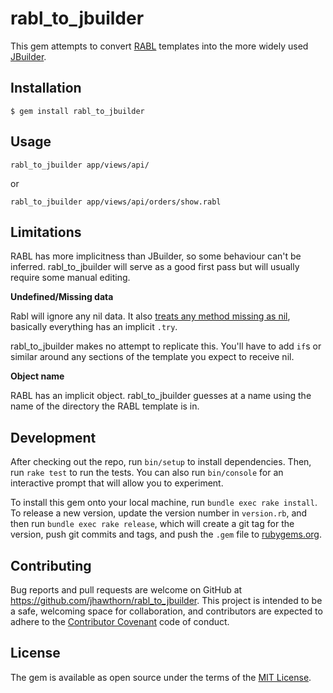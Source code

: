 # rabl_to_jbuilder

This gem attempts to convert [RABL](https://github.com/nesquena/rabl) templates into the more widely used [JBuilder](https://github.com/rails/jbuilder).

## Installation

    $ gem install rabl_to_jbuilder

## Usage

```
rabl_to_jbuilder app/views/api/
```

or

```
rabl_to_jbuilder app/views/api/orders/show.rabl
```

## Limitations

RABL has more implicitness than JBuilder, so some behaviour can't be inferred.
rabl_to_jbuilder will serve as a good first pass but will usually require some manual editing.

**Undefined/Missing data**

Rabl will ignore any nil data.
It also [treats any method missing as nil](https://github.com/nesquena/rabl/blob/c4a69f883629887d24544c8caf3519bf92b16064/lib/rabl/helpers.rb#L17), basically everything has an implicit `.try`.

rabl_to_jbuilder makes no attempt to replicate this. You'll have to add `if`s or similar around any sections of the template you expect to receive nil.

**Object name**

RABL has an implicit object. rabl_to_jbuilder guesses at a name using the name of the directory the RABL template is in.


## Development

After checking out the repo, run `bin/setup` to install dependencies. Then, run `rake test` to run the tests. You can also run `bin/console` for an interactive prompt that will allow you to experiment.

To install this gem onto your local machine, run `bundle exec rake install`. To release a new version, update the version number in `version.rb`, and then run `bundle exec rake release`, which will create a git tag for the version, push git commits and tags, and push the `.gem` file to [rubygems.org](https://rubygems.org).

## Contributing

Bug reports and pull requests are welcome on GitHub at https://github.com/jhawthorn/rabl_to_jbuilder. This project is intended to be a safe, welcoming space for collaboration, and contributors are expected to adhere to the [Contributor Covenant](http://contributor-covenant.org) code of conduct.


## License

The gem is available as open source under the terms of the [MIT License](http://opensource.org/licenses/MIT).

